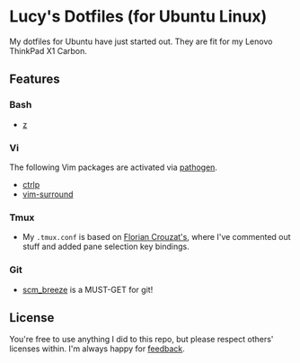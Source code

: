 # Lucy's Dotfiles (for Ubuntu Linux)

My dotfiles for Ubuntu have just started out.
They are fit for my Lenovo ThinkPad X1 Carbon.


## Features
### Bash
- [z](https://github.com/rupa/z)

### Vi
The following Vim packages are activated via [pathogen](https://github.com/tpope/vim-pathogen).
- [ctrlp](https://github.com/kien/ctrlp.vim)
- [vim-surround](https://github.com/tpope/vim-surround)

### Tmux
- My `.tmux.conf` is based on [Florian Crouzat's](http://files.floriancrouzat.net/dotfiles/.tmux.conf), where I've commented out stuff and added pane selection key bindings.

### Git
- [scm_breeze](https://github.com/ndbroadbent/scm_breeze) is a MUST-GET for git!


## License
You're free to use anything I did to this repo, but please respect others' licenses within. I'm always happy for [feedback](mailto:me@lucypark.kr).

